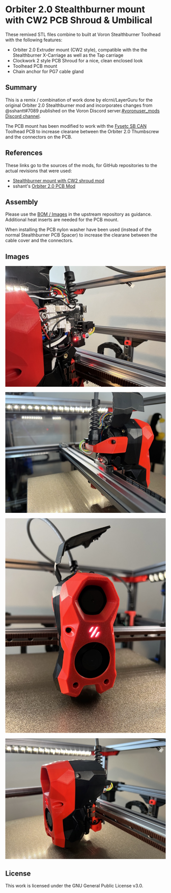 # Orbiter 2.0 Stealthburner mount with CW2 PCB Shroud & Umbilical

These remixed STL files combine to built at Voron Stealthburner Toolhead with
the following features:

- Orbiter 2.0 Extruder mount (CW2 style), compatible with the the Stealthburner
  X-Carriage as well as the Tap carriage
- Clockwork 2 style PCB Shroud for a nice, clean enclosed look
- Toolhead PCB mount
- Chain anchor for PG7 cable gland

## Summary

This is a remix / combination of work done by elcrni/LayerGuru for the original
Orbiter 2.0 Stealthburner mod and incorporates changes from @sshantt#7089
published on the Voron Discord server.[#voronuser_mods Discord channel](https://discord.com/channels/460117602945990666/635687829254701107/1033631861727047710).

The PCB mount has been modified to work with the [Fysetc SB CAN](https://wiki.fysetc.com/SB%20CAN%20ToolHead/) Toolhead PCB to increase clearane between the Orbiter 2.0
Thumbscrew and the connectors on the PCB.

## References

These links go to the sources of the mods, for GitHub repositories to the
actual revisions that were used:

- [Stealthburner mount with CW2 shroud mod](https://github.com/elcrni/Voron-Mods/tree/910ad00e7e7482fb473ec044a8a21da57a2adc3c/Orbiter_2.0_SB_CW2_Enclosed)
- sshant's [Orbiter 2.0 PCB Mod](https://discord.com/channels/460117602945990666/635687829254701107/1033631861727047710)

## Assembly

Please use the [BOM / Images](https://github.com/elcrni/Voron-Mods/blob/910ad00e7e7482fb473ec044a8a21da57a2adc3c/Orbiter_2.0_SB_CW2_Enclosed/README.md)
in the upstream repository as guidance. Additional heat inserts are needed for
the PCB mount.

When installing the PCB nylon washer have been used (instead of the normal
Stealthburner PCB Spacer) to increase the clearane between the cable cover and
the connectors.

## Images

![1](./Images/Orbiter_2.0_CAN_Umbilical_00001.jpeg)

![1](./Images/Orbiter_2.0_CAN_Umbilical_00002.jpeg)

![1](./Images/Orbiter_2.0_CAN_Umbilical_00003.jpeg)

![1](./Images/Orbiter_2.0_CAN_Umbilical_00004.jpeg)

## License

This work is licensed under the GNU General Public License v3.0.
